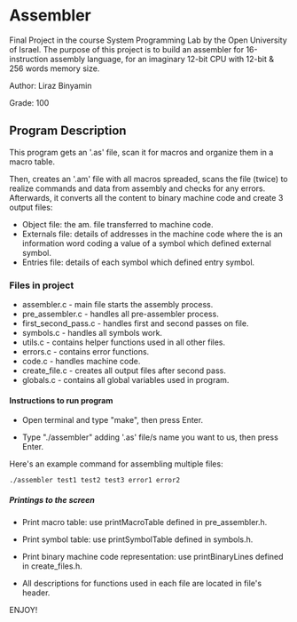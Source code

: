 <h1> Assembler  </h1>

Final Project in the course System Programming Lab by the Open University of Israel. The purpose of this project is to build an assembler for 16-instruction assembly language, for an imaginary 12-bit CPU with 12-bit & 256 words memory size. 

Author: Liraz Binyamin

Grade: 100

<h2> Program Description  </h2>
This program gets an '.as' file, scan it for macros and organize them in a macro table.

Then, creates an '.am' file with all macros spreaded, scans the file (twice) to realize commands and data from assembly and checks for any errors. Afterwards, it converts all the content to binary machine code and create 3 output files: 

* Object file: the am. file transferred to machine code. 
* Externals file: details of addresses in the machine code where the is an information word coding a value of a symbol which defined external symbol.
* Entries file: details of each symbol which defined entry symbol.
<h3> Files in project </h3>

 * assembler.c - main file starts the assembly process.
 * pre_assembler.c - handles all pre-assembler process.
 * first_second_pass.c - handles first and second passes on file.
 * symbols.c - handles all symbols work.
 * utils.c - contains helper functions used in all other files.
 * errors.c - contains error functions.
 * code.c - handles machine code.
 * create_file.c - creates all output files after second pass.
 * globals.c - contains all global variables used in program.
 
<h4> Instructions to run program </h4>

 * Open terminal and type "make", then press Enter.

 * Type "./assembler" adding '.as' file/s name you want to us, then press Enter.

Here's an example command for assembling multiple files:

```console
./assembler test1 test2 test3 error1 error2
```
<h5> Printings to the screen </h5>
 
* Print macro table: use printMacroTable defined in pre_assembler.h.
 
* Print symbol table: use printSymbolTable defined in symbols.h.
 
* Print binary machine code representation: use printBinaryLines defined in create_files.h.


* All descriptions for functions used in each file are located in file's header.

ENJOY!

 

